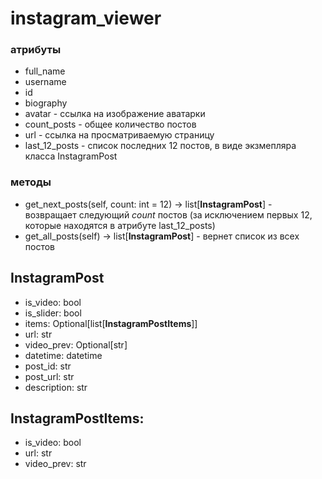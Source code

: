 # instagram_viewer


### атрибуты
- full_name
- username
- id
- biography
- avatar - ссылка на изображение аватарки
- count_posts - общее количество постов
- url - ссылка на просматриваемую страницу
- last_12_posts - список последних 12 постов, в виде экзмепляра класса InstagramPost

### методы

- get_next_posts(self, count: int = 12) -> list[**InstagramPost**] - возвращает следующий *count* постов (за исключением первых 12, которые находятся в атрибуте last_12_posts)
- get_all_posts(self) -> list[**InstagramPost**] - вернет список из всех постов

## InstagramPost

- is_video: bool
- is_slider: bool
- items: Optional[list[**InstagramPostItems**]]
- url: str
- video_prev: Optional[str]
- datetime: datetime
- post_id: str
- post_url: str
- description: str

## InstagramPostItems:

- is_video: bool
- url: str
- video_prev: str
